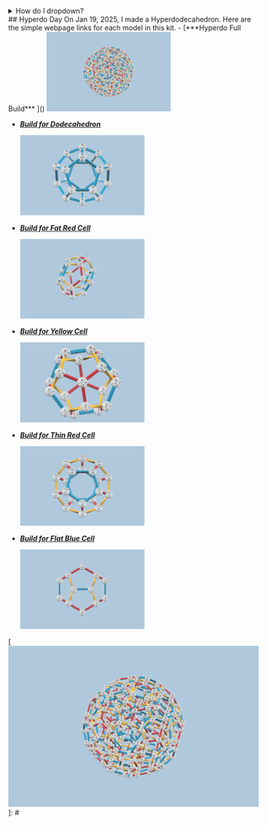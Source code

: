 <details>
<summary>How do I dropdown?</summary>
<br>
This is how you dropdown.
</details>
## Hyperdo Day
On Jan 19, 2025, I made a Hyperdodecahedron. 
Here are the simple webpage links for each model in this kit. 
- [***Hyperdo Full Build***      ](<https://lucosmic.github.io/vzome-sharing/2025/01/19/00-00-25-PRJ-HYP-mod1-hyperdo/>)

  <img src="19/00-00-25-PRJ-HYP-mod1-hyperdo/PRJ-HYP-mod1-hyperdo.png" alt="Hyperdo" title="A hyperdo" width="250" />

  
- [***Build for Dodecahedron***  ](<https://lucosmic.github.io/vzome-sharing/2025/01/19/00-01-47-PRJ-HYP-mod2-dodeca/>)

  <img src="19/00-01-47-PRJ-HYP-mod2-dodeca/PRJ-HYP-mod2-dodeca.png" alt="Dodeca" title="A dodecahedron" width="250" />

  
- [***Build for Fat Red Cell***  ](<https://lucosmic.github.io/vzome-sharing/2025/01/19/00-02-31-PRJ-HYP-mod3-fatRed/>)

  <img src="19/00-02-31-PRJ-HYP-mod3-fatRed/PRJ-HYP-mod3-fatRed.png" alt="Hyperdo" title="A hyperdo" width="250" />

  
- [***Build for Yellow Cell***   ](<https://lucosmic.github.io/vzome-sharing/2025/01/19/00-03-50-PRJ-HYP-mod4-yellowCell/>)

  <img src="19/00-03-50-PRJ-HYP-mod4-yellowCell/PRJ-HYP-mod4-yellowCell.png" alt="Hyperdo" title="A hyperdo" width="250" />


- [***Build for Thin Red Cell*** ](<https://lucosmic.github.io/vzome-sharing/2025/01/19/00-06-18-PRJ-HYP-mod5-thinRed/>)

   <img src="19/00-06-18-PRJ-HYP-mod5-thinRed/PRJ-HYP-mod5-thinRed.png" alt="Hyperdo" title="A hyperdo" width="250" />

   
- [***Build for Flat Blue Cell***](<https://lucosmic.github.io/vzome-sharing/2025/01/19/00-08-21-PRJ-HYP-mod6-blueFlat/>)

   <img src="19/00-08-21-PRJ-HYP-mod6-blueFlat/PRJ-HYP-mod6-blueFlat.png" alt="Hyperdo" title="A hyperdo" width="250" />



[ <img src="19/00-00-25-PRJ-HYP-mod1-hyperdo/PRJ-HYP-mod1-hyperdo.png" alt="Hyperdo" title="A hyperdo" width="250" /> ]: #
 
[  ![Image](<19/00-00-25-PRJ-HYP-mod1-hyperdo/PRJ-HYP-mod1-hyperdo.png>) ]: #

 
